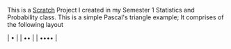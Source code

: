 This is a [Scratch](https://scratch.mit.edu) Project I created in my Semester 1 Statistics and Probability class. This is a simple Pascal's triangle example; It comprises of the following layout

| • |
| •• |
| ••••  |
